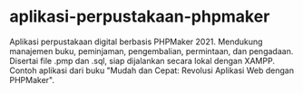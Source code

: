 # aplikasi-perpustakaan-phpmaker
Aplikasi perpustakaan digital berbasis PHPMaker 2021. Mendukung manajemen buku, peminjaman, pengembalian, permintaan, dan pengadaan. Disertai file .pmp dan .sql, siap dijalankan secara lokal dengan XAMPP. Contoh aplikasi dari buku "Mudah dan Cepat: Revolusi Aplikasi Web dengan PHPMaker".
